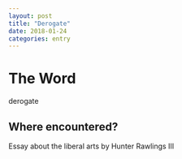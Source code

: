 ```yaml
---
layout: post
title: "Derogate"
date: 2018-01-24
categories: entry
---
```

# The Word
derogate

## Where encountered?
Essay about the liberal arts by Hunter Rawlings III

